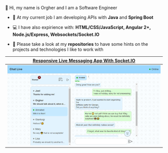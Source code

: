 👋 Hi, my name is Orgher and I am a Software Engineer

- 👷 At my current job I am developing APIs with **Java** and **Spring Boot**

- 💻 I have also expirience with: **HTML/CSS/JavaScript, Angular 2+, Node.js/Express, Websockets/Socket.IO**

- 👀 Please take a look at my **repositories** to have some hints on the projects and technologies I like to work with

| **[<ins>Responsive Live Messaging App With Socket.IO</ins>](https://github.com/orDaor/socket.io-live-chat)** |
| ------------- |
| ![Desktop view](https://github.com/orDaor/socket.io-live-chat/blob/main/assets/desktop-view-3.PNG)  | 
  
<!---
orDaor/orDaor is a ✨ special ✨ repository because its `README.md` (this file) appears on your GitHub profile.
You can click the Preview link to take a look at your changes.
--->
